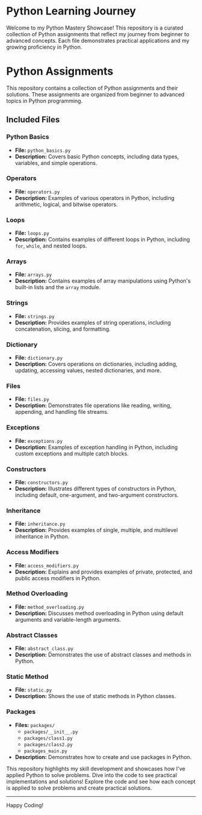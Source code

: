 # Python Learning Journey

Welcome to my Python Mastery Showcase! This repository is a curated collection of Python assignments that reflect my journey from beginner to advanced concepts. Each file demonstrates practical applications and my growing proficiency in Python.

# Python Assignments

This repository contains a collection of Python assignments and their solutions. These assignments are organized from beginner to advanced topics in Python programming.

## Included Files

### Python Basics
- **File:** `python_basics.py`
- **Description:** Covers basic Python concepts, including data types, variables, and simple operations.

### Operators
- **File:** `operators.py`
- **Description:** Examples of various operators in Python, including arithmetic, logical, and bitwise operators.

### Loops
- **File:** `loops.py`
- **Description:** Contains examples of different loops in Python, including `for`, `while`, and nested loops.

### Arrays
- **File:** `arrays.py`
- **Description:** Contains examples of array manipulations using Python's built-in lists and the `array` module.

### Strings
- **File:** `strings.py`
- **Description:** Provides examples of string operations, including concatenation, slicing, and formatting.

### Dictionary
- **File:** `dictionary.py`
- **Description:** Covers operations on dictionaries, including adding, updating, accessing values, nested dictionaries, and more.

### Files
- **File:** `files.py`
- **Description:** Demonstrates file operations like reading, writing, appending, and handling file streams.

### Exceptions
- **File:** `exceptions.py`
- **Description:** Examples of exception handling in Python, including custom exceptions and multiple catch blocks.

### Constructors
- **File:** `constructors.py`
- **Description:** Illustrates different types of constructors in Python, including default, one-argument, and two-argument constructors.

### Inheritance
- **File:** `inheritance.py`
- **Description:** Provides examples of single, multiple, and multilevel inheritance in Python.

### Access Modifiers
- **File:** `access_modifiers.py`
- **Description:** Explains and provides examples of private, protected, and public access modifiers in Python.

### Method Overloading
- **File:** `method_overloading.py`
- **Description:** Discusses method overloading in Python using default arguments and variable-length arguments.

### Abstract Classes
- **File:** `abstract_class.py`
- **Description:** Demonstrates the use of abstract classes and methods in Python.

### Static Method
- **File:** `static.py`
- **Description:** Shows the use of static methods in Python classes.

### Packages
- **Files:** `packages/`
  - `packages/__init__.py`
  - `packages/class1.py`
  - `packages/class2.py`
  - `packages_main.py`
- **Description:** Demonstrates how to create and use packages in Python.


This repository highlights my skill development and showcases how I've applied Python to solve problems. Dive into the code to see practical implementations and solutions!
Explore the code and see how each concept is applied to solve problems and create practical solutions.

---

Happy Coding!
